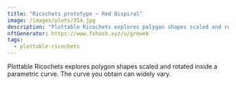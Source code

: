 ```yaml
---
title: "Ricochets prototype – Red Bispiral"
image: /images/plots/354.jpg
description: "Plottable Ricochets explores polygon shapes scaled and rotated inside a parametric curve. The curve you obtain can widely vary."
nftGenerator: https://www.fxhash.xyz/u/greweb
tags:
  - plottable-ricochets
---
```


Plottable Ricochets explores polygon shapes scaled and rotated inside a parametric curve. The curve you obtain can widely vary.

